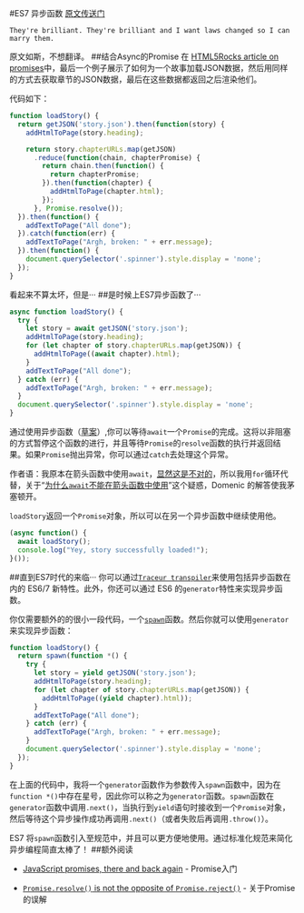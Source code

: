 #ES7 异步函数
[原文传送门](https://jakearchibald.com/2014/es7-async-functions/)
```
They're brilliant. They're brilliant and I want laws changed so I can marry them.
```
原文如斯，不想翻译。
##结合Async的Promise
在 [HTML5Rocks article on promises](http://www.html5rocks.com/en/tutorials/es6/promises/#toc-parallelism-sequencing)中，最后一个例子展示了如何为一个故事加载JSON数据，然后用同样的方式去获取章节的JSON数据，最后在这些数据都返回之后渲染他们。

代码如下：
```javascript
function loadStory() {
  return getJSON('story.json').then(function(story) {
    addHtmlToPage(story.heading);

    return story.chapterURLs.map(getJSON)
      .reduce(function(chain, chapterPromise) {
        return chain.then(function() {
          return chapterPromise;
        }).then(function(chapter) {
          addHtmlToPage(chapter.html);
        });
      }, Promise.resolve());
  }).then(function() {
    addTextToPage("All done");
  }).catch(function(err) {
    addTextToPage("Argh, broken: " + err.message);
  }).then(function() {
    document.querySelector('.spinner').style.display = 'none';
  });
}
```
看起来不算太坏，但是···
##是时候上ES7异步函数了···
```javascript
async function loadStory() {
  try {
    let story = await getJSON('story.json');
    addHtmlToPage(story.heading);
    for (let chapter of story.chapterURLs.map(getJSON)) {
      addHtmlToPage((await chapter).html);
    }
    addTextToPage("All done");
  } catch (err) {
    addTextToPage("Argh, broken: " + err.message);
  }
  document.querySelector('.spinner').style.display = 'none';
}
```
通过使用异步函数（[草案](https://github.com/lukehoban/ecmascript-asyncawait)）,你可以等待`await`一个`Promise`的完成。这将以非阻塞的方式暂停这个函数的进行，并且等待`Promise`的`resolve`函数的执行并返回结果。如果`Promise`抛出异常，你可以通过`catch`去处理这个异常。

作者语：我原本在箭头函数中使用`await`，[显然这是不对的](https://twitter.com/mraleph/status/449192750735704065)，所以我用`for`循环代替，关于“[为什么`await`不能在箭头函数中使用](https://github.com/lukehoban/ecmascript-asyncawait/issues/7)”这个疑惑，Domenic 的解答使我茅塞顿开。

`loadStory`返回一个`Promise`对象，所以可以在另一个异步函数中继续使用他。
```javascript
(async function() {
  await loadStory();
  console.log("Yey, story successfully loaded!");
}());
```
##直到ES7时代的来临···
你可以通过[`Traceur transpiler`](http://goo.gl/Dc6V1B)来使用包括异步函数在内的 ES6/7 新特性。此外，你还可以通过 ES6 的`generator`特性来实现异步函数。

你仅需要额外的的很小一段代码，一个[`spawn`](https://gist.github.com/jakearchibald/31b89cba627924972ad6)函数。然后你就可以使用`generator`来实现异步函数：
```javascript
function loadStory() {
  return spawn(function *() {
    try {
      let story = yield getJSON('story.json');
      addHtmlToPage(story.heading);
      for (let chapter of story.chapterURLs.map(getJSON)) {
        addHtmlToPage((yield chapter).html));
      }
      addTextToPage("All done");
    } catch (err) {
      addTextToPage("Argh, broken: " + err.message);
    }
    document.querySelector('.spinner').style.display = 'none';
  });
}
```
在上面的代码中，我将一个`generator`函数作为参数传入`spawn`函数中，因为在`function *()`中存在星号，因此你可以称之为`generator`函数。`spawn`函数在`generator`函数中调用`.next()`，当执行到`yield`语句时接收到一个`Promise`对象，然后等待这个异步操作成功再调用`.next()`（或者失败后再调用`.throw()`）。

ES7 将`spawn`函数引入至规范中，并且可以更方便地使用。通过标准化规范来简化异步编程简直太棒了！
##额外阅读
- [JavaScript promises, there and back again](http://www.html5rocks.com/en/tutorials/es6/promises/) - Promise入门

- [`Promise.resolve()` is not the opposite of `Promise.reject()`](https://jakearchibald.com/2014/resolve-not-opposite-of-reject/) - 关于Promise的误解
